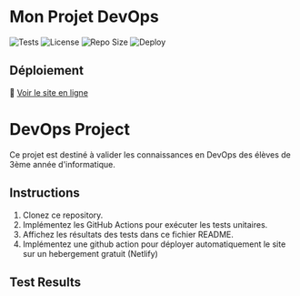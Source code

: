 # Mon Projet DevOps

![Tests](https://github.com/Anasky59/DevOps3/actions/workflows/tests.yml/badge.svg)
![License](https://img.shields.io/github/license/Anasky59/DevOps3)
![Repo Size](https://img.shields.io/github/repo-size/Anasky59/DevOps3)
![Deploy](https://img.shields.io/netlify/de78af7c-cfe2-4d93-914b-72ec5fafaaae)

## Déploiement
🔗 [Voir le site en ligne](https://illustrious-pegasus-58b48c.netlify.app/)

# DevOps Project

Ce projet est destiné à valider les connaissances en DevOps des élèves de 3ème année d'informatique.

## Instructions

1. Clonez ce repository.
2. Implémentez les GitHub Actions pour exécuter les tests unitaires.
3. Affichez les résultats des tests dans ce fichier README.
4. Implémentez une github action pour déployer automatiquement le site sur un hebergement gratuit (Netlify)

## Test Results
